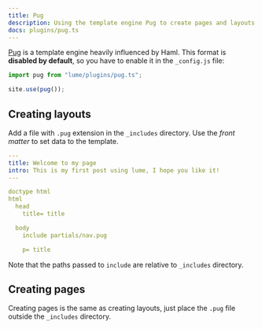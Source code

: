 ```yaml
---
title: Pug
description: Using the template engine Pug to create pages and layouts
docs: plugins/pug.ts
---
```


[Pug](https://pugjs.org/) is a template engine heavily influenced by Haml. This
format is **disabled by default**, so you have to enable it in the `_config.js`
file:

```js
import pug from "lume/plugins/pug.ts";

site.use(pug());
```

## Creating layouts

Add a file with `.pug` extension in the `_includes` directory. Use the _front
matter_ to set data to the template.

```yml
---
title: Welcome to my page
intro: This is my first post using lume, I hope you like it!
---

doctype html
html
  head
    title= title

  body
    include partials/nav.pug

    p= title
```

Note that the paths passed to `include` are relative to `_includes` directory.

## Creating pages

Creating pages is the same as creating layouts, just place the `.pug` file
outside the `_includes` directory.
